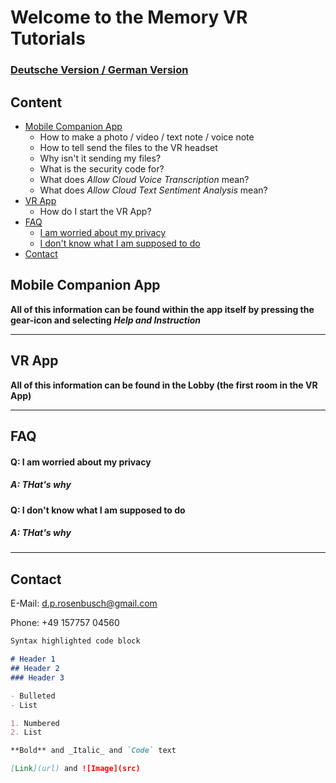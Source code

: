 # Welcome to the Memory VR Tutorials
### [Deutsche Version / German Version](https://github.com/TheRDavid/Memory-Mansion-VR-Landing-Site/edit/gh-pages/index.md)

## Content

- [Mobile Companion App](https://github.com/TheRDavid/Memory-Mansion-VR-Landing-Site/blob/gh-pages/index.md#mobile-companion-app)
  - How to make a photo / video / text note / voice note
  - How to tell send the files to the VR headset
  - Why isn't it sending my files?
  - What is the security code for?
  - What does _Allow Cloud Voice Transcription_ mean?
  - What does _Allow Cloud Text Sentiment Analysis_ mean?
- [VR App](https://github.com/TheRDavid/Memory-Mansion-VR-Landing-Site/blob/gh-pages/index.md#vr-app)
  - How do I start the VR App?
- [FAQ](#FAQ)
  - [I am worried about my privacy](#q-i-am-worried-about-my-privacy)
  - [I don't know what I am supposed to do](#q-i-dont-know-what-i-am-supposed-to-do)
- [Contact](#contact) 

## Mobile Companion App
**All of this information can be found within the app itself by pressing the gear-icon and selecting _Help and Instruction_**
__________________________
## VR App
**All of this information can be found in the Lobby (the first room in the VR App)**
__________________________
## FAQ
#### Q: I am worried about my privacy
##### A: THat's why

#### Q: I don't know what I am supposed to do
##### A: THat's why
__________________________

## Contact
E-Mail: d.p.rosenbusch@gmail.com

Phone: +49 157757 04560

```markdown
Syntax highlighted code block

# Header 1
## Header 2
### Header 3

- Bulleted
- List

1. Numbered
2. List

**Bold** and _Italic_ and `Code` text

[Link](url) and ![Image](src)
```
